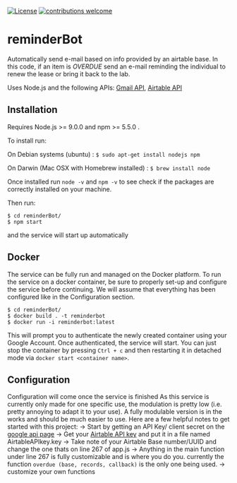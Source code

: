 [![License](https://img.shields.io/badge/License-Apache%202.0-blue.svg)](https://opensource.org/licenses/Apache-2.0) [![contributions welcome](https://img.shields.io/badge/contributions-welcome-brightgreen.svg?style=flat)](https://github.com/dwyl/esta/issues)
# reminderBot

Automatically send e-mail based on info provided by an airtable base. In this code, if an item is *OVERDUE* send an e-mail reminding the individual to renew the lease or bring it back to the lab.

Uses Node.js and the following APIs: [Gmail API](https://developers.google.com/gmail/api/), [Airtable API](https://airtable.com/api)

## Installation

Requires Node.js >= 9.0.0 and npm >= 5.5.0 .

To install run:

On Debian systems (ubuntu) : `$ sudo apt-get install nodejs npm`

On Darwin (Mac OSX with Homebrew installed) : `$ brew install node`

Once installed run `node -v` and `npm -v` to see check if the packages are correctly installed on your machine.

Then run:

```
$ cd reminderBot/
$ npm start
```

and the service will start up automatically

## Docker

The service can be fully run and managed on the Docker platform.
To run the service on a docker container, be sure to properly set-up and configure the service before continuing.
We will assume that everything has been configured like in the Configuration section.

```
$ cd reminderBot/
$ docker build . -t reminderbot
$ docker run -i reminderbot:latest
```
This will prompt you to authenticate the newly created container using your Google Account.
Once authenticated, the service will start. You can just stop the container by pressing `Ctrl + c` and then restarting it in detached mode via `docker start <container name>`.


## Configuration

Configuration will come once the service is finished
As this service is currently only made for one specific use, the modulation is pretty low (i.e. pretty annoying to adapt it to your use). A fully modulable version is in the works and should be much easier to use. 
Here are a few helpful notes to get started with this project:
-> Start by getting an API Key/ client secret on the [google api page]()
-> Get your [Airtable API key](https://airtable.com/api) and put it in a file named AirtableAPIkey.key
-> Take note of your Airtable Base number/UUID and change the one thats on line 267 of app.js
-> Anything in the main function under line 267 is fully customizable and is where you do you. currently the function `overdue (base, records, callback)` is the only one being used.
-> customize your own functions 